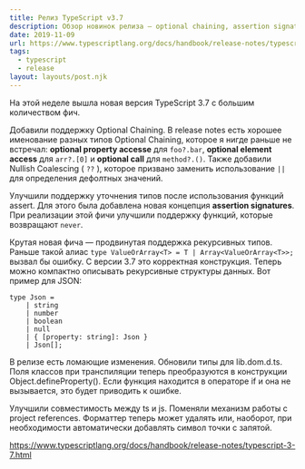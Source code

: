 ```yaml
---
title: Релиз TypeScript v3.7
description: Обзор новинок релиза — optional chaining, assertion signatures, поддержка рекурсивных типов и другое
date: 2019-11-09
url: https://www.typescriptlang.org/docs/handbook/release-notes/typescript-3-7.html
tags:
  - typescript
  - release
layout: layouts/post.njk
---
```

На этой неделе вышла новая версия TypeScript 3.7 с большим количеством фич.

Добавили поддержку Optional Chaining. В release notes есть хорошее именование разных типов Optional Chaining, которое я нигде раньше не встречал: __optional property accesse__ для `foo?.bar`, __optional element access__ для `arr?.[0]` и __optional call__ для `method?.()`. Также добавили Nullish Coalescing ( `??` ), которое призвано заменить использование `||` для определения дефолтных значений.

Улучшили поддержку уточнения типов после использования функций assert. Для этого была добавлена новая концепция __assertion signatures__. При реализации этой фичи улучшили поддержку функций, которые возвращают `never`.

Крутая новая фича — продвинутая поддержка рекурсивных типов. Раньше такой алиас `type ValueOrArray<T> = T | Array<ValueOrArray<T>>;` вызвал бы ошибку. С версии 3.7 это корректная конструкция. Теперь можно компактно описывать рекурсивные структуры данных. Вот пример для JSON:
```
type Json =
    | string
    | number
    | boolean
    | null
    | { [property: string]: Json }
    | Json[];
```

В релизе есть ломающие изменения. Обновили типы для lib.dom.d.ts. Поля классов при транспиляции теперь преобразуются в конструкции Object.defineProperty(). Если функция находится в операторе if и она не вызывается, это будет приводить к ошибке.

Улучшили совместимость между ts и js. Поменяли механизм работы с project references. Форматтер теперь может удалять или, наоборот, при необходимости автоматически добавлять символ точки с запятой.

https://www.typescriptlang.org/docs/handbook/release-notes/typescript-3-7.html
